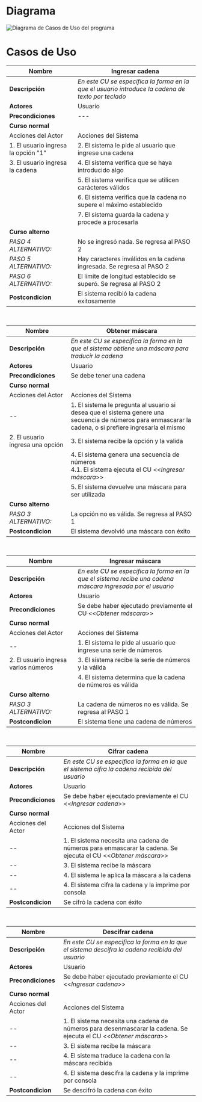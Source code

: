 # Diagrama
![Diagrama de Casos de Uso del programa](./dibujo_nuevo.png)

# Casos de Uso

| Nombre  | Ingresar cadena |
| ------------- | ------------- |
| **Descripción**  | *En este CU se especifica la forma en la que el usuario introduce la cadena de texto por teclado* |
| **Actores**  | Usuario  |
| **Precondiciones**  | --- |
| **Curso normal** | |
| Acciones del Actor | Acciones del Sistema |
| 1. El usuario ingresa la opción "1" | 2. El sistema le pide al usuario que ingrese una cadena  |
| 3. El usuario ingresa la cadena | 4. El sistema verifica que se haya introducido algo  |
| | 5. El sistema verifica que se utilicen carácteres válidos |
| | 6. El sistema verifica que la cadena no supere el máximo establecido |
| | 7. El sistema guarda la cadena y procede a procesarla |
| **Curso alterno** | |
| *PASO 4 ALTERNATIVO:* | No se ingresó nada. Se regresa al PASO 2 |
| *PASO 5 ALTERNATIVO:* | Hay caracteres inválidos en la cadena ingresada. Se regresa al PASO 2 |
| *PASO 6 ALTERNATIVO:* | El límite de longitud establecido se superó. Se regresa al PASO 2 |
| **Postcondicion** | El sistema recibió la cadena exitosamente |

</br>

| Nombre  | Obtener máscara |
| ------------- | ------------- |
| **Descripción**  | *En este CU se especifica la forma en la que el sistema obtiene una máscara para traducir la cadena* |
| **Actores**  | Usuario  |
| **Precondiciones**  | Se debe tener una cadena |
| **Curso normal** | |
| Acciones del Actor | Acciones del Sistema |
| -- | 1. El sistema le pregunta al usuario si desea que el sistema genere una secuencia de números para enmascarar la cadena, o si prefiere ingresarla el mismo |
| 2. El usuario ingresa una opción | 3. El sistema recibe la opción y la valida  |
| | 4. El sistema genera una secuencia de números <br/> 4.1. El sistema ejecuta el CU <<*Ingresar máscara*>> |
| | 5. El sistema devuelve una máscara para ser utilizada |
| **Curso alterno** | |
| *PASO 3 ALTERNATIVO:* | La opción no es válida. Se regresa al PASO 1 |
| **Postcondicion** | El sistema devolvió una máscara con éxito |

</br>

| Nombre  | Ingresar máscara |
| ------------- | ------------- |
| **Descripción**  | *En este CU se especifica la forma en la que el sistema recibe una cadena máscara ingresada por el usuario* |
| **Actores**  | Usuario  |
| **Precondiciones**  | Se debe haber ejecutado previamente el CU <<*Obtener máscara*>> |
| **Curso normal** | |
| Acciones del Actor | Acciones del Sistema |
| -- | 1. El sistema le pide al usuario que ingrese una serie de números |
| 2. El usuario ingresa varios números | 3. El sistema recibe la serie de números y la válida |
| | 4. El sistema determina que la cadena de números es válida |
| **Curso alterno** | |
| *PASO 3 ALTERNATIVO:* | La cadena de números no es válida. Se regresa al PASO 1 |
| **Postcondicion** | El sistema tiene una cadena de números |

</br>

| Nombre  | Cifrar cadena |
| ------------- | ------------- |
| **Descripción**  | *En este CU se especifica la forma en la que el sistema cifra la cadena recibida del usuario* |
| **Actores**  | Usuario  |
| **Precondiciones**  | Se debe haber ejecutado previamente el CU <<*Ingresar cadena*>> |
| **Curso normal** | |
| Acciones del Actor | Acciones del Sistema |
| -- | 1. El sistema necesita una cadena de números para enmascarar la cadena. Se ejecuta el CU <<*Obtener máscara*>> |
| -- | 3. El sistema recibe la máscara |
| -- | 4. El sistema le aplica la máscara a la cadena |
| -- | 4. El sistema cifra la cadena y la imprime por consola |
| **Postcondicion** | Se cifró la cadena con éxito |

</br>

| Nombre  | Descifrar cadena |
| ------------- | ------------- |
| **Descripción**  | *En este CU se especifica la forma en la que el sistema descifra la cadena recibida del usuario* |
| **Actores**  | Usuario  |
| **Precondiciones**  | Se debe haber ejecutado previamente el CU <<*Ingresar cadena*>> |
| **Curso normal** | |
| Acciones del Actor | Acciones del Sistema |
| -- | 1. El sistema necesita una cadena de números para desenmascarar la cadena. Se ejecuta el CU <<*Obtener máscara*>> |
| -- | 3. El sistema recibe la máscara |
| -- | 4. El sistema traduce la cadena con la máscara recibida |
| -- | 4. El sistema descifra la cadena y la imprime por consola |
| **Postcondicion** | Se descifró la cadena con éxito |
